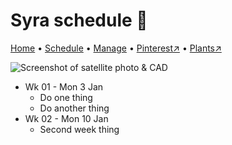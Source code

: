 # Syra schedule 📆

[Home](https://grwd.uk/syra/) • [Schedule](https://grwd.uk/syra/schedule) • [Manage](https://grwd.uk/syra/manage) • [Pinterest↗](https://pinterest.co.uk/NatureWorksGarden/syra) • [Plants↗](https://bit.ly/syra-plants)

![Screenshot of satellite photo & CAD](https://res.cloudinary.com/growdigital/image/upload/w_320/v1637764609/clifftop/clifftop-0.6-screenshot.jpg)

* Wk 01 - Mon 3 Jan
    * Do one thing
    * Do another thing
* Wk 02 - Mon 10 Jan
    * Second week thing

